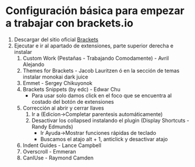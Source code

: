 # Configuración básica para empezar a trabajar con brackets.io

1. Descargar del sitio oficial [Brackets](https://brackets.io)
2. Ejecutar e ir al apartado de extensiones, parte superior derecha e instalar
   1. Custom Work (Pestañas - Trabajando Comodamente) - Avril Alejando
   2. Themes for Brackets - Jacob Lauritzen ó en la sección de temas instalar monokai dark juice
   3. Emmet - Sergey Chikuyonok
   4. Brackets Snippets (by edc) - Edwar Chu
      * Para usar solo damos click en el foco que se encuentra al costado del botón de extensiones
    5. Corrección al abrir y cerrar llaves
       1. Ir a (Edicion->Completar parentesis automáticamente)
       2. Desactivar los collapsed instalando el plugin (Display Shortcuts - Randy Edmunds)
          * Ir Ayuda->Mostrar funciones rápidas de teclado
          * Buscamos el atajo alt + 1, anticlick y desactivar atajo
    6. Indent Guides - Lance Campbell
    7. Overscroll - Emmeran
    8. CanIUse - Raymond Camden